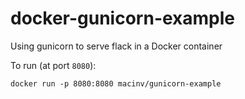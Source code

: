 # docker-gunicorn-example
Using gunicorn to serve flack in a Docker container

To run (at port `8080`):

    docker run -p 8080:8080 macinv/gunicorn-example
